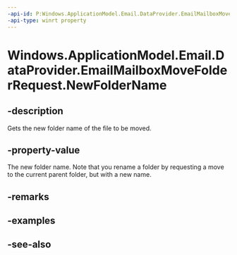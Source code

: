 ```yaml
---
-api-id: P:Windows.ApplicationModel.Email.DataProvider.EmailMailboxMoveFolderRequest.NewFolderName
-api-type: winrt property
---
```


<!-- Property syntax
public string NewFolderName { get; }
-->

# Windows.ApplicationModel.Email.DataProvider.EmailMailboxMoveFolderRequest.NewFolderName

## -description
Gets the new folder name of the file to be moved.

## -property-value
The new folder name. Note that you rename a folder by requesting a move to the current parent folder, but with a new name.

## -remarks

## -examples

## -see-also
